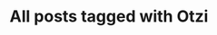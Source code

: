 ---
layout: tag
title: "All posts tagged with Otzi"
permalink: /weblog/tags/otzi/
taxonomy: Otzi
---